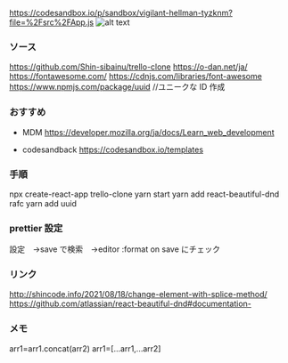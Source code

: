 https://codesandbox.io/p/sandbox/vigilant-hellman-tyzknm?file=%2Fsrc%2FApp.js
![alt text](trello全体概念図.png)

### ソース

https://github.com/Shin-sibainu/trello-clone
https://o-dan.net/ja/
https://fontawesome.com/
https://cdnjs.com/libraries/font-awesome
https://www.npmjs.com/package/uuid //ユニークな ID 作成

### おすすめ

- MDM
  https://developer.mozilla.org/ja/docs/Learn_web_development

- codesandback
  https://codesandbox.io/templates

### 手順

npx create-react-app trello-clone
yarn start
yarn add react-beautiful-dnd
rafc
yarn add uuid

### prettier 設定

設定　->save で検索　->editor :format on save にチェック

### リンク

http://shincode.info/2021/08/18/change-element-with-splice-method/
https://github.com/atlassian/react-beautiful-dnd#documentation-

### メモ

arr1=arr1.concat(arr2)
arr1=[...arr1,...arr2]
